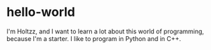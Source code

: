 # hello-world
I'm Holtzz, and I want to learn a lot about this world of programming, because I'm a starter. 
I like to program in Python and in C++.
